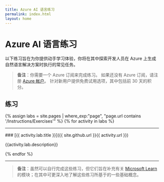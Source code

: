 ```yaml
---
title: Azure AI 语言练习
permalink: index.html
layout: home
---
```


# Azure AI 语言练习

以下练习旨在为你提供动手学习体验，你将在其中探索开发人员在 Azure 上生成自然语言解决方案时执行的常见任务。 

> **备注**：你需要一个 Azure 订阅来完成练习。 如果还没有 Azure 订阅，请注册 [Azure 帐户](https://azure.microsoft.com/free)。 针对新用户提供免费试用选项，其中包括前 30 天的积分。

## 练习

{% assign labs = site.pages | where_exp:"page", "page.url contains '/Instructions/Exercises'" %} {% for activity in labs  %}
<hr>
### [{{ activity.lab.title }}]({{ site.github.url }}{{ activity.url }})

{{activity.lab.description}}

{% endfor %}

<hr>

> **备注**：虽然可以自行完成这些练习，但它们旨在补充有关 [Microsoft Learn](https://learn.microsoft.com/training/paths/develop-language-solutions-azure-ai/) 的模块；在其中可更深入地了解这些练习所基于的一些基础概念。 
